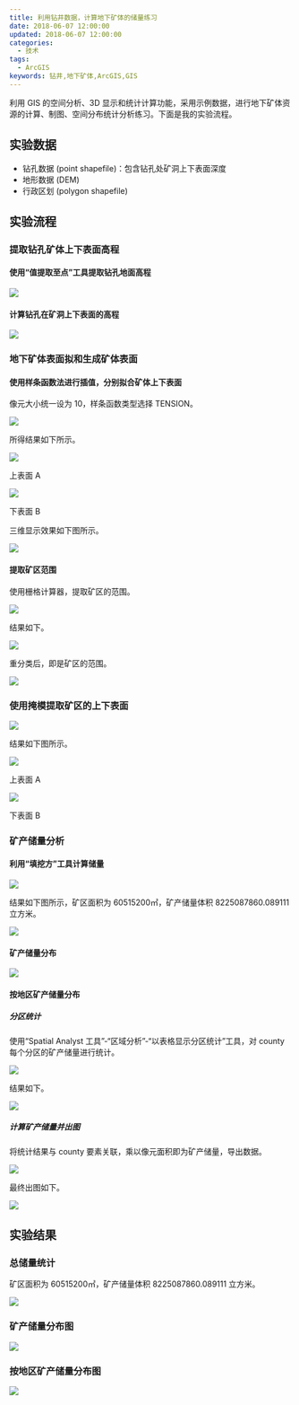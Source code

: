 ```yaml
---
title: 利用钻井数据，计算地下矿体的储量练习
date: 2018-06-07 12:00:00
updated: 2018-06-07 12:00:00
categories:
  - 技术
tags:
  - ArcGIS
keywords: 钻井,地下矿体,ArcGIS,GIS
---
```


利用 GIS 的空间分析、3D 显示和统计计算功能，采用示例数据，进行地下矿体资源的计算、制图、空间分布统计分析练习。下面是我的实验流程。

<!--more-->

## 实验数据

- 钻孔数据 (point shapefile)：包含钻孔处矿洞上下表面深度
- 地形数据 (DEM)
- 行政区划 (polygon shapefile)

## 实验流程

### 提取钻孔矿体上下表面高程

#### 使用“值提取至点”工具提取钻孔地面高程

![](https://img.iszy.xyz/20190318214347.png)

#### 计算钻孔在矿洞上下表面的高程

![](https://img.iszy.xyz/20190318214356.png)

### 地下矿体表面拟和生成矿体表面

#### 使用样条函数法进行插值，分别拟合矿体上下表面

像元大小统一设为 10，样条函数类型选择 TENSION。

![](https://img.iszy.xyz/20190318214411.png)

所得结果如下所示。

![](https://img.iszy.xyz/20190318214428.png)

上表面 A

![](https://img.iszy.xyz/20190318214440.png)

下表面 B

三维显示效果如下图所示。

![](https://img.iszy.xyz/20190318214519.png)

#### 提取矿区范围

使用栅格计算器，提取矿区的范围。

![](https://img.iszy.xyz/20190318214555.png)

结果如下。

![](https://img.iszy.xyz/20190318214608.png)

重分类后，即是矿区的范围。

![](https://img.iszy.xyz/20190318214618.png)

### 使用掩模提取矿区的上下表面

![](https://img.iszy.xyz/20190318214629.png)

结果如下图所示。

![](https://img.iszy.xyz/20190318214645.png)

上表面 A

![](https://img.iszy.xyz/20190318214659.png)

下表面 B

### 矿产储量分析

#### 利用“填挖方”工具计算储量

![](https://img.iszy.xyz/20190318214710.png)

结果如下图所示，矿区面积为 60515200㎡，矿产储量体积 8225087860.089111 立方米。

![](https://img.iszy.xyz/20190318214721.png)

#### 矿产储量分布

![](https://img.iszy.xyz/20190318214735.png)

#### 按地区矿产储量分布

##### 分区统计

使用“Spatial Analyst 工具”-“区域分析”-“以表格显示分区统计”工具，对 county 每个分区的矿产储量进行统计。

![](https://img.iszy.xyz/20190318214748.png)

结果如下。

![](https://img.iszy.xyz/20190318214800.png)

##### 计算矿产储量并出图

将统计结果与 county 要素关联，乘以像元面积即为矿产储量，导出数据。

![](https://img.iszy.xyz/20190318214813.png)

最终出图如下。

![](https://img.iszy.xyz/20190318214825.png)

## 实验结果

### 总储量统计

矿区面积为 60515200㎡，矿产储量体积 8225087860.089111 立方米。

![](https://img.iszy.xyz/20190318214836.png)

### 矿产储量分布图

![](https://img.iszy.xyz/20190318214847.png)

### 按地区矿产储量分布图

![](https://img.iszy.xyz/20190318214856.png)
